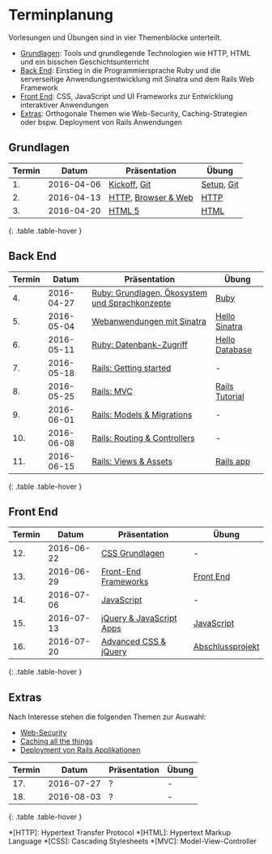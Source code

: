 # Terminplanung

Vorlesungen und Übungen sind in vier Themenblöcke unterteilt.

* [Grundlagen](#grundlagen): Tools und grundlegende Technologien wie HTTP, HTML und ein bisschen Geschichtsunterricht
* [Back End](#back-end): Einstieg in die Programmiersprache Ruby und die serverseitige Anwendungsentwicklung mit Sinatra und dem Rails Web Framework
* [Front End](#front-end): CSS, JavaScript und UI Frameworks zur Entwicklung interaktiver Anwendungen
* [Extras](#extras): Orthogonale Themen wie Web-Security, Caching-Strategien oder bspw. Deployment von Rails Anwendungen


## Grundlagen

| Termin | Datum      | Präsentation                                                                  | Übung
|--------|------------|-------------------------------------------------------------------------------|-------
| 1.     | 2016-04-06 | [Kickoff](slides/01-kickoff.html), [Git](slides/02-git.html)                  | [Setup](exercises/01-setup.html), [Git](exercises/02-git.html)
| 2.     | 2016-04-13 | [HTTP](slides/03-http.html), [Browser & Web](slides/04-browser-and-web.html)  | [HTTP](exercises/03-http.html)
| 3.     | 2016-04-20 | [HTML 5](slides/05-html5.html)                                                | [HTML](exercises/html.html)
{: .table .table-hover }


## Back End

| Termin | Datum      | Präsentation                                                                   | Übung
|--------|------------|--------------------------------------------------------------------------------|-------
| 4.     | 2016-04-27 | [Ruby: Grundlagen, Ökosystem und Sprachkonzepte](slides/ruby-basics.html)      | [Ruby](exercises/ruby.html)
| 5.     | 2016-05-04 | [Webanwendungen mit Sinatra](slides/sinatra.html)                              | [Hello Sinatra](exercises/hello-sinatra.html)
| 6.     | 2016-05-11 | [Ruby: Datenbank-Zugriff](slides/sinatra-db.html)                              | [Hello Database](exercises/hello-database.html)
| 7.     | 2016-05-18 | [Rails: Getting started](slides/rails-getting-started.html)                    | -
| 8.     | 2016-05-25 | [Rails: MVC](slides/rails-mvc.html)                                            | [Rails Tutorial](exercises/rails-tutorial.html)
| 9.     | 2016-06-01 | [Rails: Models & Migrations](slides/rails-ar-migrations.html)                  | -
| 10.    | 2016-06-08 | [Rails: Routing & Controllers](slides/rails-routing-controllers.html)          | -
| 11.    | 2016-06-15 | [Rails: Views & Assets](slides/rails-views-assets.html)                        | [Rails app](exercises/rails-app.html)
{: .table .table-hover }


## Front End

| Termin | Datum      | Präsentation                                                                   | Übung
|--------|------------|--------------------------------------------------------------------------------|-------
| 12.    | 2016-06-22 | [CSS Grundlagen](slides/css-basics.html)                                       | -
| 13.    | 2016-06-29 | [Front-End Frameworks](slides/front-end-frameworks.html)                       | [Front End](exercises/front-end.html)
| 14.    | 2016-07-06 | [JavaScript](slides/javascript.html)                                           | -
| 15.    | 2016-07-13 | [jQuery & JavaScript Apps](slides/jquery-js-apps.html)                         | [JavaScript](exercises/javascript.html)
| 16.    | 2016-07-20 | [Advanced CSS & jQuery](slides/advanced-css-jquery.html)                       | [Abschlussprojekt](exercises/final-project.html)
{: .table .table-hover }


## Extras

Nach Interesse stehen die folgenden Themen zur Auswahl:

* [Web-Security](slides/web-security.html)
* [Caching all the things](slides/caching.html)
* [Deployment von Rails Applikationen](slides/rails-deployment.html)


| Termin | Datum      | Präsentation                                                                   | Übung
|--------|------------|--------------------------------------------------------------------------------|-------
| 17.    | 2016-07-27 | ? | -
| 18.    | 2016-08-03 | ? | -
{: .table .table-hover }


*[HTTP]: Hypertext Transfer Protocol
*[HTML]: Hypertext Markup Language
*[CSS]: Cascading Stylesheets
*[MVC]: Model-View-Controller
